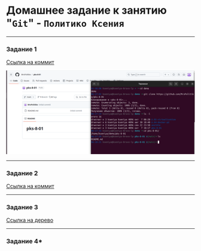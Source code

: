 # Домашнее задание к занятию "`Git`" - `Политико Ксения`


---

### Задание 1


[Ссылка на коммит](https://github.com/MrsPolitiko/pks-8-01/commit/fb1beab92728c87aefe6bf89d5ab537d2cdfae63)


![](./img/8.01-1.png)

---

### Задание 2


[Ссылка на коммит](https://github.com/MrsPolitiko/pks-8-01/commit/bc13a82c67ed5f6abac813bc78f7c85110ad92e6)


---

### Задание 3

[Ссылка на дерево](https://github.com/MrsPolitiko/pks-8-01/network)


---

### Задание 4*

